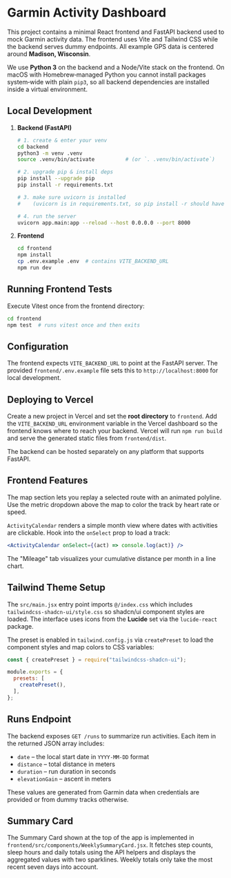 # Garmin Activity Dashboard

This project contains a minimal React frontend and FastAPI backend used to mock
Garmin activity data. The frontend uses Vite and Tailwind CSS while the backend
serves dummy endpoints. All example GPS data is centered around **Madison, Wisconsin**.

We use **Python&nbsp;3** on the backend and a Node/Vite stack on the frontend.
On macOS with Homebrew‑managed Python you cannot install packages system‑wide
with plain `pip3`, so all backend dependencies are installed inside a virtual
environment.

## Local Development

1. **Backend (FastAPI)**
   ```bash
   # 1. create & enter your venv
   cd backend
   python3 -m venv .venv
   source .venv/bin/activate          # (or `. .venv/bin/activate`)

   # 2. upgrade pip & install deps
   pip install --upgrade pip
   pip install -r requirements.txt

   # 3. make sure uvicorn is installed
   #    (uvicorn is in requirements.txt, so pip install -r should have put it in .venv)

   # 4. run the server
   uvicorn app.main:app --reload --host 0.0.0.0 --port 8000
   ```
2. **Frontend**
   ```bash
   cd frontend
   npm install
   cp .env.example .env  # contains VITE_BACKEND_URL
   npm run dev
   ```

## Running Frontend Tests

Execute Vitest once from the frontend directory:

```bash
cd frontend
npm test  # runs vitest once and then exits
```

## Configuration

The frontend expects `VITE_BACKEND_URL` to point at the FastAPI server.
The provided `frontend/.env.example` file sets this to
`http://localhost:8000` for local development.

## Deploying to Vercel

Create a new project in Vercel and set the **root directory** to `frontend`.
Add the `VITE_BACKEND_URL` environment variable in the Vercel dashboard so the
frontend knows where to reach your backend. Vercel will run `npm run build` and
serve the generated static files from `frontend/dist`.

The backend can be hosted separately on any platform that supports FastAPI.

## Frontend Features

The map section lets you replay a selected route with an animated polyline.
Use the metric dropdown above the map to color the track by heart rate or
speed.

`ActivityCalendar` renders a simple month view where dates with activities are
clickable. Hook into the `onSelect` prop to load a track:

```jsx
<ActivityCalendar onSelect={(act) => console.log(act)} />
```

The "Mileage" tab visualizes your cumulative distance per month in a line chart.

## Tailwind Theme Setup

The `src/main.jsx` entry point imports `@/index.css` which includes `tailwindcss-shadcn-ui/style.css` so shadcn/ui component styles are loaded. The interface uses icons from the **Lucide** set via the `lucide-react` package.

The preset is enabled in `tailwind.config.js` via `createPreset` to load the component styles and map colors to CSS variables:

```js
const { createPreset } = require("tailwindcss-shadcn-ui");

module.exports = {
  presets: [
    createPreset(),
  ],
};
```

## Runs Endpoint

The backend exposes `GET /runs` to summarize run activities. Each item in the
returned JSON array includes:

- `date` – the local start date in `YYYY-MM-DD` format
- `distance` – total distance in meters
- `duration` – run duration in seconds
- `elevationGain` – ascent in meters

These values are generated from Garmin data when credentials are provided or
from dummy tracks otherwise.

## Summary Card

The Summary Card shown at the top of the app is implemented in
`frontend/src/components/WeeklySummaryCard.jsx`. It fetches step counts, sleep
hours and daily totals using the API helpers and displays the aggregated values
with two sparklines. Weekly totals only take the most recent seven days into
account.


